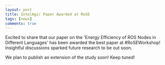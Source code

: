 ```yaml
---
layout: post
title: IntelAgir Paper Awarded at RoSE
tags: [news]
comments: true
---
```


Excited to share that our paper on the 'Energy Efficiency of ROS Nodes in Different Languages' has been awarded the best paper at #RoSEWorkshop! Insightful discussions sparked future research to be out soon.

We plan to publish an extension of the study soon! Keep tuned!